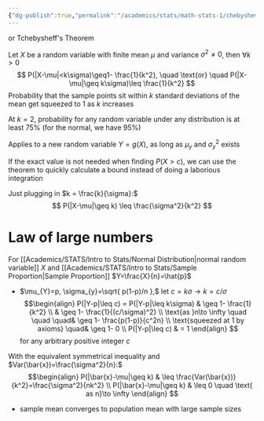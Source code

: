 ```yaml
---
{"dg-publish":true,"permalink":"/academics/stats/math-stats-1/chebyshev-s-theorem/","created":"2024-11-19T16:09:32.150-05:00","updated":"2025-07-07T18:02:31.278-04:00"}
---
```


or Tchebysheff's Theorem

Let $X$ be a random variable with finite mean $\mu$ and variance $\sigma^2\neq0$, then $\forall k>0$
$$
P(|X-\mu|<k\sigma)\geq1- \frac{1}{k^2}, \quad \text{or} \quad P(|X-\mu|\geq k\sigma)\leq \frac{1}{k^2}
$$
Probability that the sample points sit within $k$ standard deviations of the mean get squeezed to 1 as $k$ increases

At $k=2$, probability for any random variable under any distribution is at least 75% (for the normal, we have 95%)

Applies to a new random variable $Y=g(X)$, as long as $\mu_{y}$ and $\sigma^2_{y}$ exists

If the exact value is not needed when finding $P(X>c)$, we can use the theorem to quickly calculate a bound instead of doing a laborious integration 

Just plugging in $k = \frac{k}{\sigma}:$
$$
P(|X-\mu|\geq k) \leq \frac{\sigma^2}{k^2}
$$
# Law of large numbers
For [[Academics/STATS/Intro to Stats/Normal Distribution\|normal random variable]] $X$ and [[Academics/STATS/Intro to Stats/Sample Proportion\|Sample Proportion]] $Y=\frac{X}{n}=\hat{p}$
- $\mu_{Y}=p, \sigma_{y}=\sqrt{ p(1-p)/n },$ let $c=k\sigma\to k=c/\sigma$ 
$$\begin{align}
P(|Y-p|\leq c) = P(|Y-p|\leq k\sigma)  & \geq 1- \frac{1}{k^2}  \\
 & \geq 1- \frac{1}{(c/\sigma)^2} \\
 \text{as }n\to \infty \quad \quad \quad& \geq 1- \frac{p(1-p)}{c^2n} \\
 \text{squeezed at 1 by axioms} \quad& \geq 1- 0 \\
P(|Y-p|\leq c)  & = 1
\end{align}
$$
for any arbitrary positive integer $c$ 

With the equivalent symmetrical inequality and $Var(\bar{x})=\frac{\sigma^2}{n}:$
$$\begin{align}
P(|\bar{x}-\mu|\geq k)  & \leq \frac{Var(\bar{x})}{k^2}=\frac{\sigma^2}{nk^2} \\
P(|\bar{x}-\mu|\geq k)  & \leq 0 \quad \text{ as n}\to \infty
\end{align}
$$
- sample mean converges to population mean with large sample sizes





